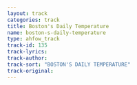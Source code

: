 ```yaml
---
layout: track
categories: track
title: Boston's Daily Temperature
name: boston-s-daily-temperature
type: ahfow_track
track-id: 135
track-lyrics: 
track-author: 
track-sort: "BOSTON'S DAILY TEMPERATURE"
track-original: 
---
```

